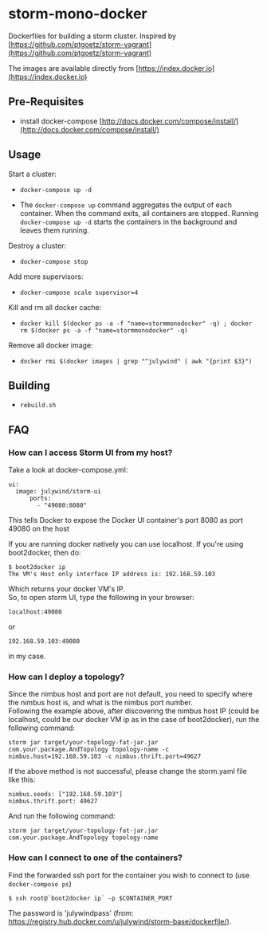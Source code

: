 storm-mono-docker
============

Dockerfiles for building a storm cluster. Inspired by [https://github.com/ptgoetz/storm-vagrant](https://github.com/ptgoetz/storm-vagrant)

The images are available directly from [https://index.docker.io](https://index.docker.io)

## Pre-Requisites

- install docker-compose [http://docs.docker.com/compose/install/](http://docs.docker.com/compose/install/)

## Usage

Start a cluster:

- ```docker-compose up -d```

- The ```docker-compose up``` command aggregates the output of each container. When the command exits, all containers are stopped. Running ```docker-compose up -d``` starts the containers in the background and leaves them running.

Destroy a cluster:

- ```docker-compose stop```

Add more supervisors:

- ```docker-compose scale supervisor=4```

Kill and rm all docker cache:

- ```docker kill $(docker ps -a -f "name=stormmonodocker" -q) ; docker rm $(docker ps -a -f "name=stormmonodocker" -q)```

Remove all docker image:

- ```docker rmi $(docker images | grep "^julywind" | awk "{print $3}")```

## Building

- ```rebuild.sh```

## FAQ
### How can I access Storm UI from my host?
Take a look at docker-compose.yml:

    ui:
      image: julywind/storm-ui
	      ports:
	        - "49080:8080"

This tells Docker to expose the Docker UI container's port 8080 as port 49080 on the host<br/>

If you are running docker natively you can use localhost. If you're using boot2docker, then do:

    $ boot2docker ip
    The VM's Host only interface IP address is: 192.168.59.103

Which returns your docker VM's IP.<br/>
So, to open storm UI, type the following in your browser:

    localhost:49080

or

    192.168.59.103:49080

in my case.

### How can I deploy a topology?
Since the nimbus host and port are not default, you need to specify where the nimbus host is, and what is the nimbus port number.<br/>
Following the example above, after discovering the nimbus host IP (could be localhost, could be our docker VM ip as in the case of boot2docker), run the following command:

    storm jar target/your-topology-fat-jar.jar com.your.package.AndTopology topology-name -c nimbus.host=192.168.59.103 -c nimbus.thrift.port=49627

If the above method is not successful, please change the storm.yaml file like this:

	nimbus.seeds: ["192.168.59.103"]	
	nimbus.thrift.port: 49627

And run the following command:

	storm jar target/your-topology-fat-jar.jar com.your.package.AndTopology topology-name

### How can I connect to one of the containers?
Find the forwarded ssh port for the container you wish to connect to (use `docker-compose ps`)

    $ ssh root@`boot2docker ip` -p $CONTAINER_PORT

The password is 'julywindpass' (from: https://registry.hub.docker.com/u/julywind/storm-base/dockerfile/).
